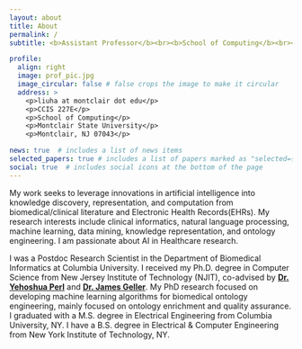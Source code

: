 ```yaml
---
layout: about
title: About
permalink: /
subtitle: <b>Assistant Professor</b><br><b>School of Computing</b><br><b>Montclair State University</b>

profile:
  align: right
  image: prof_pic.jpg
  image_circular: false # false crops the image to make it circular
  address: >
    <p>liuha at montclair dot edu</p>
    <p>CCIS 227E</p>
    <p>School of Computing</p>
    <p>Montclair State University</p>
    <p>Montclair, NJ 07043</p>

news: true  # includes a list of news items
selected_papers: true # includes a list of papers marked as "selected={true}"
social: true  # includes social icons at the bottom of the page
---
```


My work seeks to leverage innovations in artificial intelligence into knowledge discovery, representation, and computation from biomedical/clinical literature and Electronic Health Records(EHRs). 
My research interests include clinical informatics, natural language processing, machine learning, data mining, knowledge representation, and ontology engineering.
I am passionate about AI in Healthcare research.

I was a Postdoc Research Scientist in the Department of Biomedical Informatics at Columbia University.
I received my Ph.D. degree in Computer Science from New Jersey Institute of Technology (NJIT), co-advised by <a href="https://people.njit.edu/faculty/perl"><b>Dr. Yehoshua Perl</b></a> and <a href="https://web.njit.edu/~geller/"><b>Dr. James Geller</b></a>. My PhD research focused on developing machine learning algorithms for biomedical ontology engineering, mainly focused on ontology enrichment and quality assurance.
I graduated with a M.S. degree in Electrical Engineering from Columbia University, NY. I have a B.S. degree in Electrical & Computer Engineering from New York Institute of Technology, NY.
